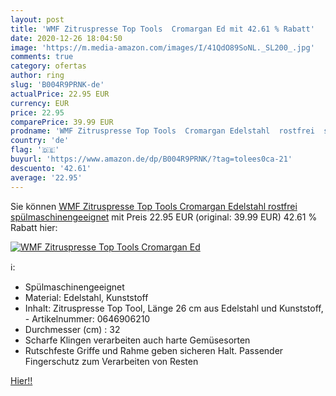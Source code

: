 ```yaml
---
layout: post
title: 'WMF Zitruspresse Top Tools  Cromargan Ed mit 42.61 % Rabatt'
date: 2020-12-26 18:04:50
image: 'https://m.media-amazon.com/images/I/41QdO89SoNL._SL200_.jpg'
comments: true
category: ofertas
author: ring
slug: 'B004R9PRNK-de'
actualPrice: 22.95 EUR
currency: EUR
price: 22.95
comparePrice: 39.99 EUR
prodname: 'WMF Zitruspresse Top Tools  Cromargan Edelstahl  rostfrei  spülmaschinengeeignet'
country: 'de'
flag: '🇩🇪'
buyurl: 'https://www.amazon.de/dp/B004R9PRNK/?tag=tolees0ca-21'
descuento: '42.61'
average: '22.95'
---
```


Sie können [WMF Zitruspresse Top Tools  Cromargan Edelstahl  rostfrei  spülmaschinengeeignet](https://www.amazon.de/dp/B004R9PRNK/?tag=tolees0ca-21) mit Preis 22.95 EUR (original: 39.99 EUR) 42.61 % Rabatt hier:

[![WMF Zitruspresse Top Tools  Cromargan Ed](https://m.media-amazon.com/images/I/41QdO89SoNL._SL200_.jpg)](https://www.amazon.de/dp/B004R9PRNK/?tag=tolees0ca-21)

ℹ️:

- Spülmaschinengeeignet
- Material: Edelstahl, Kunststoff
- Inhalt: Zitruspresse Top Tool, Länge 26 cm aus Edelstahl und Kunststoff, - Artikelnummer: 0646906210
- Durchmesser (cm) : 32
- Scharfe Klingen verarbeiten auch harte Gemüsesorten
- Rutschfeste Griffe und Rahme geben sicheren Halt. Passender Fingerschutz zum Verarbeiten von Resten

[Hier!!](https://www.amazon.de/dp/B004R9PRNK/?tag=tolees0ca-21)
